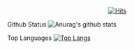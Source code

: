 <!--
**jeongtaek06/jeongtaek06** is a ✨ _special_ ✨ repository because its `README.md` (this file) appears on your GitHub profile.

Here are some ideas to get you started:

- 🔭 I’m currently working on ...
- 🌱 I’m currently learning ...
- 👯 I’m looking to collaborate on ...
- 🤔 I’m looking for help with ...
- 💬 Ask me about ...
- 📫 How to reach me: ...
- 😄 Pronouns: ...
- ⚡ Fun fact: ...
-->
<div align=center>
  
[![Hits](https://hits.seeyoufarm.com/api/count/incr/badge.svg?url=https%3A%2F%2Fgithub.com%2Fjeongtaek06%2F&count_bg=%2379C83D&title_bg=%23555555&icon=&icon_color=%23E7E7E7&title=hits&edge_flat=false)](https://hits.seeyoufarm.com)

</div>

Github Status
![Anurag's github stats](https://github-readme-stats.vercel.app/api?username=jeongtaek06&show_icons=true&theme=radical&count_private=true)

Top Languages
[![Top Langs](https://github-readme-stats.vercel.app/api/top-langs/?username=jeongtaek06&layout=compact&theme=radical)](https://github.com/anuraghazra/github-readme-stats)
